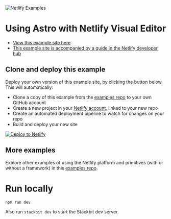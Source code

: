 [View this example site here]: https://example-astro-visual-editor.netlify.app/
[This example site is accompanied by a guide in the Netlify developer hub]: https://developers.netlify.com/guides/how-to-use-astro-with-visual-editor/
[Deploy to Netlify]: https://app.netlify.com/start/deploy?repository=https://github.com/netlify/examples/&create_from_path=examples/frameworks/astro-with-visual-editor&utm_campaign=dx-examples

![Netlify Examples](https://github.com/netlify/examples/assets/5865/4145aa2f-b915-404f-af02-deacee24f7bf)

# Using Astro with Netlify Visual Editor

- [View this example site here]
- [This example site is accompanied by a guide in the Netlify developer hub]

## Clone and deploy this example

Deploy your own version of this example site, by clicking the button below. This will automatically:

- Clone a copy of this example from the [examples repo](https://github.com/netlify/examples) to your own GitHub account
- Create a new project in your [Netlify account](https://app.netlify.com/?utm_medium=social&utm_source=github&utm_campaign=devex-ph&utm_content=devex-examples), linked to your new repo
- Create an automated deployment pipeline to watch for changes on your repo
- Build and deploy your new site

[![Deploy to Netlify](https://www.netlify.com/img/deploy/button.svg)][Deploy to Netlify]

## More examples

Explore other examples of using the Netlify platform and primitives (with or without a framework) in this [examples repo](https://github.com/netlify/examples).


# Run locally

```bash
npm run dev
```

Also run `stackbit dev` to start the Stackbit dev server.

